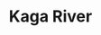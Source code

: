 ---
title: "Kaga River"
title_bn: "কাগা নদী"
description: "It originates from Kunga river and flows upto Sadia falls."
---